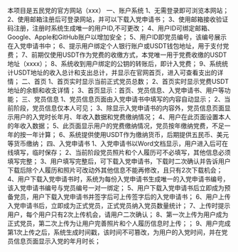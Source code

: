 本项目是五民党的官方网站（xxx）
一、账户系统
1、无需登录即可浏览本网站；
2、使用邮箱注册后可登录网站，并可以下载入党申请书；
3、使用邮箱接收验证码注册，注册时系统生成唯一的用户ID,不可更改；
4、用户ID可绑定邮箱、Google、Apple和GitHub账户以增加安全；
5、用户ID即党员编号，该编号展示在入党申请书中；
6、提示用户绑定个人银行账户或USDT钱包地址，用于支付党费；
7、前期仅使用USDT作为党费的收缴方式，本党唯一用于党费收缴的USDT地址（xxxx）；
8、系统收到用户绑定的公钥的转账后，即计入党费；
9、系统统计USDT地址的收入总计和支出总计，并显示在官网首页，进入可查看支出的详情；
二、首页
1、首页实时显示当前正式党员总数；
2、首页实时显示党费USDT地址的余额和收支详情；
3、首页显示：首页、党员信息、入党申请书、用户等功能；
三、党员信息
1、党员信息页面由入党申请书中填写的内容自动显示；
2、当前阶段，党员信息仅本人可见；
3、除显示入党申请书的内容外，党员信息页面显示用户的入党时长年月、年收入数据和党费缴纳情况；
4、用户在此页面设置本人的年收入数据；
5、此页面显示用户的党费缴纳情况，党员按年缴纳党费，不足一年的按一年计算；
6、系统提供使用USDT作为缴纳货币，后期提供五民币、美元等货币缴纳；
四、入党申请书
1、入党申请书以Word文档显示，用户进入后可在线填写，临时保存；
2、当前阶段党员照片和个人履历可不必填写，其他信息必须填写完整；
3、用户填写完整后，可下载入党申请书，下载时二次确认并告诉用户下载后除个人履历和照片可改动外其他信息不能再修改，且只有2次下载机会；
4、用户下载入党申请书时，系统为每份入党申请书生成唯一的入党申请书编号，该入党申请书编号与党员编号一对一绑定；
5、用户下载入党申请书后立即成为预备党员，用户下载入党申请书并签字后可上传签字后的入党申请书；
6、用户上传入党申请书后，立即成为正式党员，正式党员纳入党员数量统计；
7、上传时提示用户，每个用户只有2次上传机会，请用户二次确认；
8、第一次上传为用户成为正式党员，第二次上传为让用户完善照片和个人履历信息时上传；；
9、用户完成第1次上传之后，系统生成时间戳，该时间不可篡改，为用户的入党时间，并在党员信息页面显示入党的年月时长；
